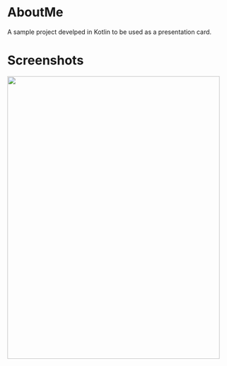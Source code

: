 # AboutMe
A sample project develped in Kotlin to be used as a presentation card. 

# Screenshots


<img src="https://i.imgur.com/wrlsZz1.jpg" data-canonical-src="https://i.imgur.com/wrlsZz1.jpg" width="480" height="640" />
